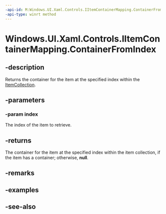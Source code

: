 ```yaml
---
-api-id: M:Windows.UI.Xaml.Controls.IItemContainerMapping.ContainerFromIndex(System.Int32)
-api-type: winrt method
---
```


<!-- Method syntax
public Windows.UI.Xaml.DependencyObject ContainerFromIndex(System.Int32 index)
-->

# Windows.UI.Xaml.Controls.IItemContainerMapping.ContainerFromIndex

## -description
Returns the container for the item at the specified index within the [ItemCollection](itemcollection.md).



## -parameters
### -param index
The index of the item to retrieve.

## -returns
The container for the item at the specified index within the item collection, if the item has a container; otherwise, **null**.

## -remarks

## -examples

## -see-also
